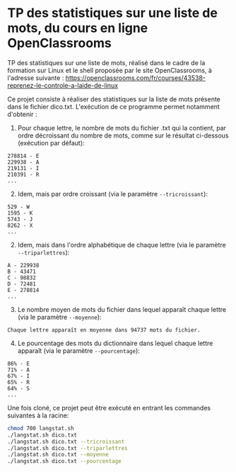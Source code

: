 # TP des statistiques sur une liste de mots, du cours en ligne OpenClassrooms

TP des statistiques sur une liste de mots, réalisé dans le cadre de la formation
sur Linux et le shell proposée par le site OpenClassrooms, à l'adresse suivante :
https://openclassrooms.com/fr/courses/43538-reprenez-le-controle-a-laide-de-linux

Ce projet consiste à réaliser des statistiques sur la liste de mots présente dans
le fichier dico.txt. L'exécution de ce programme permet notamment d'obtenir :
1. Pour chaque lettre, le nombre de mots du fichier .txt qui la contient, par ordre
décroissant du nombre de mots, comme sur le résultat ci-dessous (exécution par défaut):
```
278814 - E
229938 - A
219131 - I
210391 - R
...
```

2. Idem, mais par ordre croissant (via le paramètre `--tricroissant`):
```
529 - W
1595 - K
5743 - J
8262 - X
...
```

2. Idem, mais dans l'ordre alphabétique de chaque lettre (via le paramètre `--triparlettres`):
```
A - 229938
B - 43471
C - 98832
D - 72481
E - 278814
...
```

3. Le nombre moyen de mots du fichier dans lequel apparaît chaque lettre (via le paramètre `--moyenne`):
```
Chaque lettre apparaît en moyenne dans 94737 mots du fichier.
```

4. Le pourcentage des mots du dictionnaire dans lequel chaque lettre apparaît (via le paramètre `--pourcentage`):
```
86% - E
71% - A
67% - I
65% - R
64% - S
...
```

Une fois cloné, ce projet peut être exécuté en entrant les commandes suivantes à la racine:
```bash
chmod 700 langstat.sh
./langstat.sh dico.txt
./langstat.sh dico.txt --tricroissant
./langstat.sh dico.txt --triparlettres
./langstat.sh dico.txt --moyenne
./langstat.sh dico.txt --pourcentage
```
